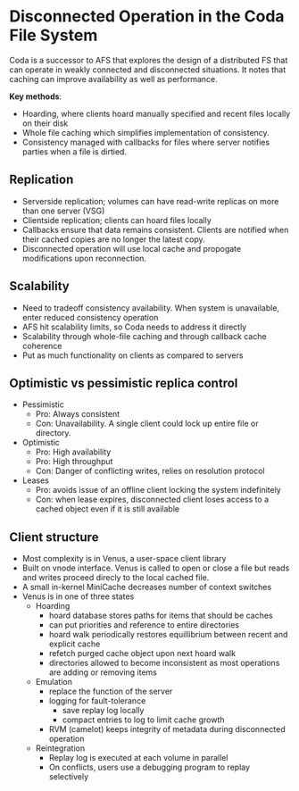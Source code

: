 # Disconnected Operation in the Coda File System

Coda is a successor to AFS that explores the design of a distributed FS that can operate in weakly connected and disconnected situations. It notes that caching can improve availability as well as performance.

**Key methods**:
* Hoarding, where clients hoard manually specified and recent files locally on their disk
* Whole file caching which simplifies implementation of consistency.
* Consistency managed with callbacks for files where server notifies parties when a file is dirtied.

## Replication
* Serverside replication; volumes can have read-write replicas on more than one server (VSG)
* Clientside replication; clients can hoard files locally
* Callbacks ensure that data remains consistent. Clients are notified when their cached copies are no longer the latest copy.
* Disconnected operation will use local cache and propogate modifications upon reconnection.

## Scalability
* Need to tradeoff consistency availability. When system is unavailable, enter reduced consistency operation
* AFS hit scalability limits, so Coda needs to address it directly
* Scalability through whole-file caching and through callback cache coherence
* Put as much functionality on clients as compared to servers

## Optimistic vs pessimistic replica control
* Pessimistic
  * Pro: Always consistent
  * Con: Unavailability. A single client could lock up entire file or directory.
* Optimistic
  * Pro: High availability
  * Pro: High throughput
  * Con: Danger of conflicting writes, relies on resolution protocol
* Leases
  * Pro: avoids issue of an offline client locking the system indefinitely
  * Con: when lease expires, disconnected client loses access to a cached object even if it is still available

## Client structure
* Most complexity is in Venus, a user-space client library
* Built on vnode interface. Venus is called to open or close a file but reads and writes proceed direcly to the local cached file.
* A small in-kernel MiniCache decreases number of context switches
* Venus is in one of three states
  * Hoarding
    * hoard database stores paths for items that should be caches
    * can put priorities and reference to entire directories
    * hoard walk periodically restores equillibrium between recent and explicit cache
    * refetch purged cache object upon next hoard walk
    * directories allowed to become inconsistent as most operations are adding or removing items
  * Emulation
    * replace the function of the server
    * logging for fault-tolerance
      * save replay log locally
      * compact entries to log to limit cache growth
    * RVM (camelot) keeps integrity of metadata during disconnected operation
  * Reintegration
    * Replay log is executed at each volume in parallel
    * On conflicts, users use a debugging program to replay selectively
